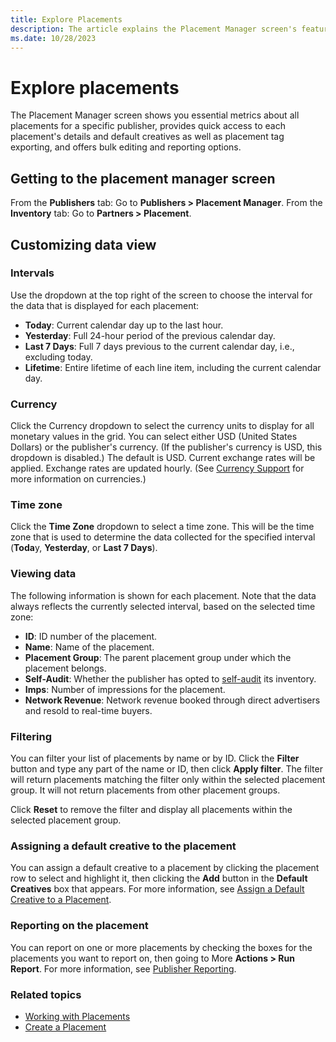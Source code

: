 ```yaml
---
title: Explore Placements
description: The article explains the Placement Manager screen's features, including essential metrics for all placements, quick access to details and default creatives, placement tag exporting, and bulk editing/reporting options.
ms.date: 10/28/2023
---
```


# Explore placements

The Placement Manager screen shows you essential metrics about all placements for a specific publisher, provides quick access to each placement's details and default creatives
as well as placement tag exporting, and offers bulk editing and reporting options.

## Getting to the placement manager screen

From the **Publishers** tab: Go to **Publishers >  Placement Manager**.
From the **Inventory** tab: Go to **Partners >  Placement**.

## Customizing data view

### Intervals

Use the dropdown at the top right of the screen to choose the interval for the data that is displayed for each placement:

- **Today**: Current calendar day up to the last hour.
- **Yesterday**: Full 24-hour period of the previous calendar day.
- **Last 7 Days**: Full 7 days previous to the current calendar day, i.e., excluding today.
- **Lifetime**: Entire lifetime of each line item, including the current calendar day.

### Currency

Click the Currency dropdown to select the currency units to display for all monetary values in the grid. You can select either USD (United States Dollars) or the publisher's currency. (If the publisher's currency is USD, this dropdown is disabled.) The default is USD. Current exchange rates will be applied. Exchange rates are updated hourly. (See
[Currency Support](currency-support.md) for more information on currencies.)

### Time zone

Click the **Time Zone** dropdown to select a time zone. This will be the time zone that is used to determine the data collected for the specified interval (**Toda**y,
**Yesterday**, or **Last 7 Days**).

### Viewing data

The following information is shown for each placement. Note that the data always reflects the currently selected interval, based on the selected time zone:

- **ID**: ID number of the placement.
- **Name**: Name of the placement.
- **Placement Group**: The parent placement group under which the placement belongs.
- **Self-Audit**: Whether the publisher has opted to [self-audit](auditing-creatives.md) its inventory.
- **Imps**: Number of impressions for the placement.
- **Network Revenue**: Network revenue booked through direct advertisers and resold to real-time buyers.

### Filtering

You can filter your list of placements by name or by ID. Click the **Filter** button and type any part of the name or ID, then click **Apply filter**.
The filter will return placements matching the filter only within the selected placement group. It will not return placements from other placement groups.

Click **Reset** to remove the filter and display all placements within the selected placement group.

### Assigning a default creative to the placement

You can assign a default creative to a placement by clicking the placement row to select and highlight it, then clicking the **Add** button in the **Default Creatives** box that appears. For more information, see [Assign a Default Creative to a Placement](assign-a-default-creative-to-a-placement.md).

### Reporting on the placement

You can report on one or more placements by checking the boxes for the placements you want to report on, then going to More **Actions >  Run Report**. For more information, see
[Publisher Reporting](publisher-reporting.md).

### Related topics

- [Working with Placements](working-with-placements.md)
- [Create a Placement](create-a-placement.md)
